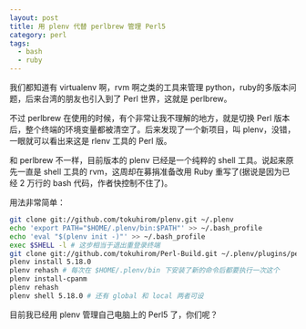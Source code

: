 ```yaml
---
layout: post
title: 用 plenv 代替 perlbrew 管理 Perl5
category: perl
tags:
  - bash
  - ruby
---
```


我们都知道有 virtualenv 啊，rvm 啊之类的工具来管理 python，ruby的多版本问题，后来台湾的朋友也引入到了 Perl 世界，这就是 perlbrew。

不过 perlbrew 在使用的时候，有个非常让我不理解的地方，就是切换 Perl 版本后，整个终端的环境变量都被清空了。后来发现了一个新项目，叫 plenv，没错，一眼就可以看出来这是 rlenv 工具的 Perl 版。

和 perlbrew 不一样，目前版本的 plenv 已经是一个纯粹的 shell 工具。说起来原先一直是 shell 工具的 rvm，这周却在募捐准备改用 Ruby 重写了(据说是因为已经 2 万行的 bash 代码，作者快控制不住了)。

用法非常简单：

```bash
git clone git://github.com/tokuhirom/plenv.git ~/.plenv
echo 'export PATH="$HOME/.plenv/bin:$PATH"' >> ~/.bash_profile
echo 'eval "$(plenv init -)"' >> ~/.bash_profile
exec $SHELL -l # 这步相当于退出重登录终端
git clone git://github.com/tokuhirom/Perl-Build.git ~/.plenv/plugins/perl-build/
plenv install 5.18.0
plenv rehash # 每次在 $HOME/.plenv/bin 下安装了新的命令后都要执行一次这个
plenv install-cpanm
plenv rehash
plenv shell 5.18.0 # 还有 global 和 local 两者可设
```

目前我已经用 plenv 管理自己电脑上的 Perl5 了，你们呢？
